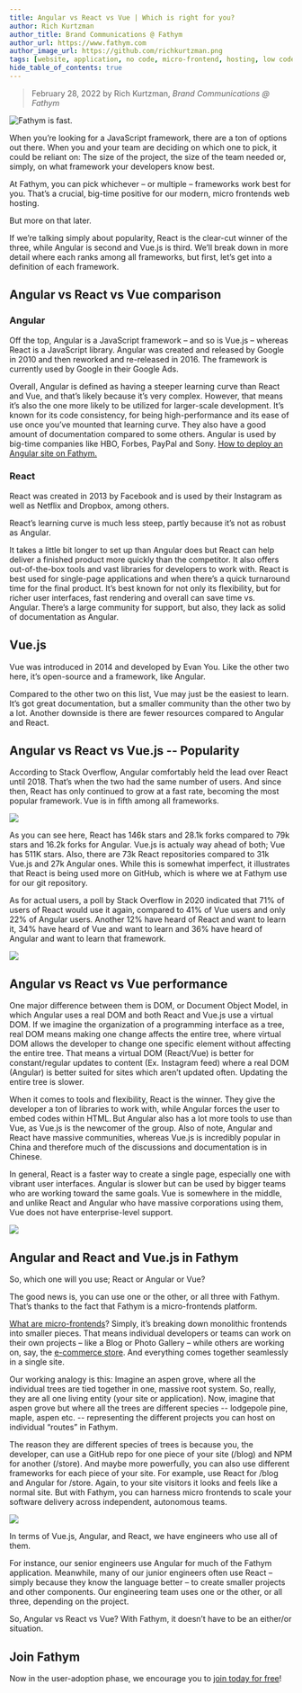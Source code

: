```yaml
---
title: Angular vs React vs Vue | Which is right for you?
author: Rich Kurtzman
author_title: Brand Communications @ Fathym
author_url: https://www.fathym.com
author_image_url: https://github.com/richkurtzman.png
tags: [website, application, no code, micro-frontend, hosting, low code]
hide_table_of_contents: true
---
```


> February 28, 2022 by Rich Kurtzman, _Brand Communications @ Fathym_

![Fathym is fast.](/img/angularblocks.jpeg)

When you’re looking for a JavaScript framework, there are a ton of options out there. When you and your team are deciding on which one to pick, it could be reliant on: The size of the project, the size of the team needed or, simply, on what framework your developers know best.  

At Fathym, you can pick whichever – or multiple – frameworks work best for you. That’s a crucial, big-time positive for our modern, micro frontends web hosting.  

But more on that later.  

If we’re talking simply about popularity, React is the clear-cut winner of the three, while Angular is second and Vue.js is third. We’ll break down in more detail where each ranks among all frameworks, but first, let’s get into a definition of each framework. 

## Angular vs React vs Vue comparison   

### Angular  

Off the top, Angular is a JavaScript framework – and so is Vue.js – whereas React is a JavaScript library. Angular was created and released by Google in 2010 and then reworked and re-released in 2016. The framework is currently used by Google in their Google Ads.   

Overall, Angular is defined as having a steeper learning curve than React and Vue, and that’s likely because it’s very complex. However, that means it’s also the one more likely to be utilized for larger-scale development. It’s known for its code consistency, for being high-performance and its ease of use once you’ve mounted that learning curve. They also have a good amount of documentation compared to some others. Angular is used by big-time companies like HBO, Forbes, PayPal and Sony. [How to deploy an Angular site on Fathym.](https://medium.com/p/d7a25166f4d4)

### React  

React was created in 2013 by Facebook and is used by their Instagram as well as Netflix and Dropbox, among others.   

React’s learning curve is much less steep, partly because it’s not as robust as Angular.   

It takes a little bit longer to set up than Angular does but React can help deliver a finished product more quickly than the competitor. It also offers out-of-the-box tools and vast libraries for developers to work with. React is best used for single-page applications and when there’s a quick turnaround time for the final product. It’s best known for not only its flexibility, but for richer user interfaces, fast rendering and overall can save time vs. Angular. There’s a large community for support, but also, they lack as solid of documentation as Angular.  

## Vue.js 

Vue was introduced in 2014 and developed by Evan You. Like the other two here, it’s open-source and a framework, like Angular.  

Compared to the other two on this list, Vue may just be the easiest to learn. It’s got great documentation, but a smaller community than the other two by a lot. Another downside is there are fewer resources compared to Angular and React.  

## Angular vs React vs Vue.js -- Popularity  

According to Stack Overflow, Angular comfortably held the lead over React until 2018. That’s when the two had the same number of users. And since then, React has only continued to grow at a fast rate, becoming the most popular framework. Vue is in fifth among all frameworks.  

![](/img/vuereactgithub.JPG)

As you can see here, React has 146k stars and 28.1k forks compared to 79k stars and 16.2k forks for Angular. Vue.js is actualy way ahead of both; Vue has 511K stars. Also, there are 73k React repositories compared to 31k Vue.js and 27k Angular ones. While this is somewhat imperfect, it illustrates that React is being used more on GitHub, which is where we at Fathym use for our git repository.   

As for actual users, a poll by Stack Overflow in 2020 indicated that 71% of users of React would use it again, compared to 41% of Vue users and only 22% of Angular users. Another 12% have heard of React and want to learn it, 34% have heard of Vue and want to learn and 36% have heard of Angular and want to learn that framework.   

![](/img/frameworkswhoused.png) 

## Angular vs React vs Vue performance  

One major difference between them is DOM, or Document Object Model, in which Angular uses a real DOM and both React and Vue.js use a virtual DOM. If we imagine the organization of a programming interface as a tree, real DOM means making one change affects the entire tree, where virtual DOM allows the developer to change one specific element without affecting the entire tree. That means a virtual DOM (React/Vue) is better for constant/regular updates to content (Ex. Instagram feed) where a real DOM (Angular) is better suited for sites which aren’t updated often. Updating the entire tree is slower.  

When it comes to tools and flexibility, React is the winner. They give the developer a ton of libraries to work with, while Angular forces the user to embed codes within HTML. But Angular also has a lot more tools to use than Vue, as Vue.js is the newcomer of the group. Also of note, Angular and React have massive communities, whereas Vue.js is incredibly popular in China and therefore much of the discussions and documentation is in Chinese.  

In general, React is a faster way to create a single page, especially one with vibrant user interfaces. Angular is slower but can be used by bigger teams who are working toward the same goals. Vue is somewhere in the middle, and unlike React and Angular who have massive corporations using them, Vue does not have enterprise-level support.  

![](/img/surveyusers.png)

## Angular and React and Vue.js in Fathym  

So, which one will you use; React or Angular or Vue?   

The good news is, you can use one or the other, or all three with Fathym. That’s thanks to the fact that Fathym is a micro-frontends platform. 

[What are micro-frontends](https://www.fathym.com/blog/articles/2022/january/2022-01-20-how-our-microfontends-help-businesses-big-and-small)? Simply, it’s breaking down monolithic frontends into smaller pieces. That means individual developers or teams can work on their own projects – like a Blog or Photo Gallery – while others are working on, say, the [e-commerce store](https://www.fathym.com/blog/articles/2021/december/2021-12-30-How-to-host-an-ecommerce-site-with-fathym). And everything comes together seamlessly in a single site. 

Our working analogy is this: Imagine an aspen grove, where all the individual trees are tied together in one, massive root system. So, really, they are all one living entity (your site or application). Now, imagine that aspen grove but where all the trees are different species -- lodgepole pine, maple, aspen etc. -- representing the different projects you can host on individual “routes” in Fathym.  

The reason they are different species of trees is because you, the developer, can use a GitHub repo for one piece of your site (/blog) and NPM for another (/store). And maybe more powerfully, you can also use different frameworks for each piece of your site. For example, use React for /blog and Angular for /store. Again, to your site visitors it looks and feels like a normal site. But with Fathym, you can harness micro frontends to scale your software delivery across independent, autonomous teams. 

![](/img/DavidDeveloper.PNG)

In terms of Vue.js, Angular, and React, we have engineers who use all of them.  

For instance, our senior engineers use Angular for much of the Fathym application. Meanwhile, many of our junior engineers often use React – simply because they know the language better – to create smaller projects and other components. Our engineering team uses one or the other, or all three, depending on the project.  

So, Angular vs React vs Vue? With Fathym, it doesn’t have to be an either/or situation.   

## Join Fathym  

Now in the user-adoption phase, we encourage you to [join today for free](https://www.fathym.com/dashboard)!
 

